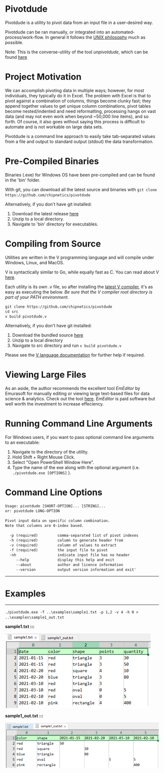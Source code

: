 # Pivotdude

Pivotdude is a utility to pivot data from an input file in a user-desired way.

Pivotdude can be ran manually, or integrated into an automated-process/work-flow.  In general it follows the [UNIX philosophy](https://en.wikipedia.org/wiki/Unix_philosophy) much as possible.

Note: This is the converse-utility of the tool *unpivotdude*, which can be found [here](https://github.com/chipnetics/unpivotdude)

# Project Motivation

We can accomplish pivoting data in multiple ways; however, for most individuals, they typically do it in Excel. The problem with Excel is that to pivot against a combination of columns, things become clunky fast; they append together values to get unique column combinations, pivot tables become nested/indented and need reformatting, processing hangs on vast data (and may not even work when beyond ~50,000 line items), and so forth. Of course, it also goes without saying this process is difficult to automate and is not workable on large data sets.

Pivotdude is a command line approach to easily take tab-separated values from a file and output to standard output (stdout) the data transformation.

# Pre-Compiled Binaries

Binaries (.exe) for Windows OS have been pre-compiled and can be found in the 'bin' folder.

With git, you can download all the latest source and binaries with `git clone https://github.com/chipnetics/pivotdude`

Alternatively, if you don't have git installed:

1. Download the latest release [here](https://github.com/chipnetics/pivotdude/releases)
2. Unzip to a local directory.
3. Navigate to 'bin' directory for executables.

# Compiling from Source

Utilities are written in the V programming language and will compile under Windows, Linux, and MacOS.

V is syntactically similar to Go, while equally fast as C.  You can read about V [here](https://vlang.io/).

Each utility is its own .v file, so after installing the [latest V compiler](https://github.com/vlang/v/releases/), it's as easy as executing the below.  _Be sure that the V compiler root directory is part of your PATH environment._

```
git clone https://github.com/chipnetics/pivotdude
cd src
v build pivotdude.v
```
Alternatively, if you don't have git installed:

1. Download the bundled source [here](https://github.com/chipnetics/pivotdude/archive/refs/heads/main.zip)
2. Unzip to a local directory
3. Navigate to src directory and run `v build pivotdude.v`

Please see the [V language documentation](https://github.com/vlang/v/blob/master/doc/docs.md) for further help if required.

# Viewing Large Files

As an aside, the author recommends the excellent tool _EmEditor_ by Emurasoft for manually editing or viewing large text-based files for data science & analytics. Check out the tool [here](https://www.emeditor.com/).  _EmEditor_ is paid software but well worth the investment to increase effeciency.

# Running Command Line Arguments

For Windows users, if you want to pass optional command line arguments to an executable:

1. Navigate to the directory of the utility.
2. Hold Shift + Right Mouse Click.
3. Select "Open PowerShell Window Here".
4. Type the name of the exe along with the optional argument (i.e. `./pivotdude.exe [OPTIONS]` ).

# Command Line Options

```
Usage: pivotdude [SHORT-OPTION]... [STRING]...
or: pivotdude LONG-OPTION

Pivot input data on specific column combination.
Note that columns are 0-index based.

  -p (required)         comma-separated list of pivot indexes
  -h (required)         column to generate header from
  -v (required)         column of values to extract
  -f (required)         the input file to pivot
  -nh                   indicate input file has no header
     --help             display this help and exit
     --about            author and licence information
     --version          output version information and exit'
```

***

# Examples

----

`./pivotdude.exe -f ..\examples\sample1.txt -p 1,2 -v 4 -h 0 > ..\examples\sample1_out.txt`

**sample1.txt :::**

![Example 1](img/sample1.png)

**sample1_out.txt :::**

![Example 1](img/sample1_out.png)